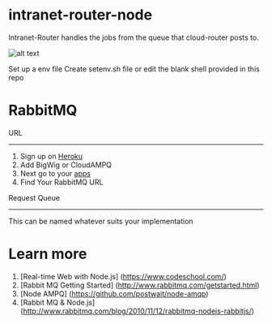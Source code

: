 intranet-router-node
====================

Intranet-Router handles the jobs from the queue that cloud-router posts to.

![alt text](https://raw.github.com/ShoppinPal/cloud-pos-router/master/architecture.png "Architecture")

Set up a env file
  Create setenv.sh file or edit the blank shell provided in this repo

# RabbitMQ 

URL
- - -
 1. Sign up on [Heroku](https://www.heroku.com)
 2. Add BigWig or CloudAMPQ 
 3. Next go to your [apps](https://dashboard.heroku.com/appseroku.com/apps)
 4. Find Your RabbitMQ URL
 
Request Queue
- - -
 This can be named whatever suits your implementation

# Learn more

 1. [Real-time Web with Node.js] (https://www.codeschool.com/)
 2. [Rabbit MQ Getting Started] (http://www.rabbitmq.com/getstarted.html)
 3. [Node AMPQ] (https://github.com/postwait/node-amqp)
 4. [Rabbit MQ & Node.js] (http://www.rabbitmq.com/blog/2010/11/12/rabbitmq-nodejs-rabbitjs/)
 
  
